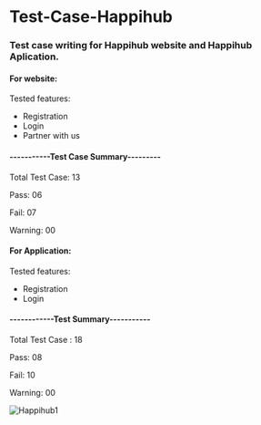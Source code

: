 # Test-Case-Happihub

### Test case writing for Happihub website and Happihub Aplication.

#### For website:
  
 Tested features:  
* Registration 
* Login
* Partner with us 
	
#### -----------Test Case Summary---------

Total Test Case: 13

Pass: 06

Fail: 07

Warning: 00

#### For Application:

Tested features:

* Registration
* Login

#### ------------Test Summary-----------

Total Test Case : 18

Pass: 08

Fail: 10

 
Warning: 00


 

  ![Happihub1](https://user-images.githubusercontent.com/68694418/192199901-78214f62-0310-4faa-8691-f82da2ac8ce9.png)

